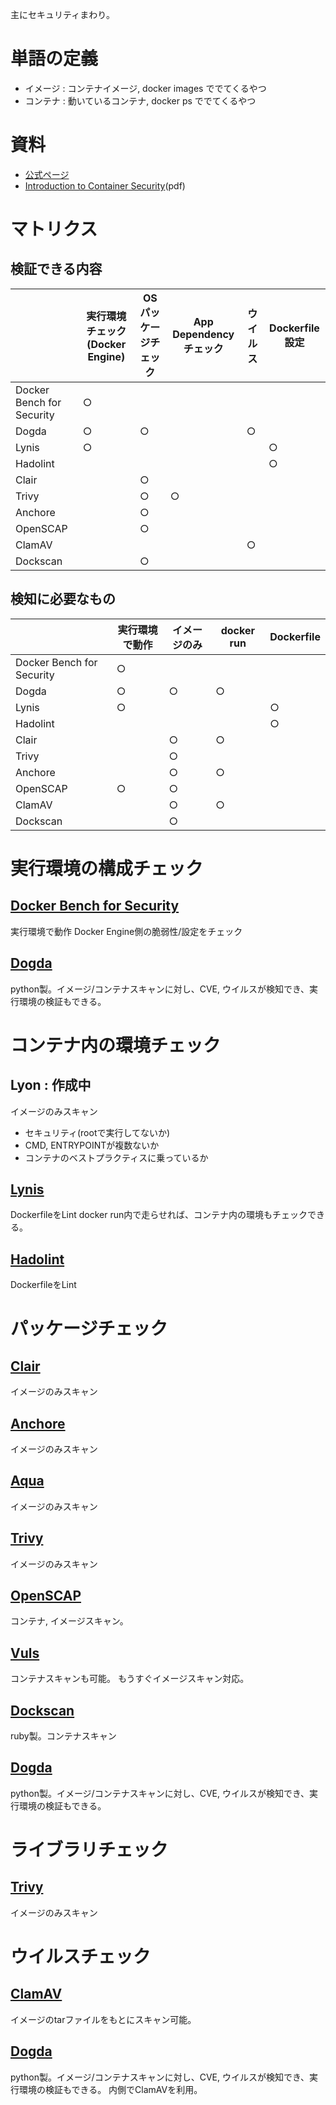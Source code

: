 主にセキュリティまわり。

# 単語の定義

- イメージ : コンテナイメージ, docker images ででてくるやつ
- コンテナ : 動いているコンテナ, docker ps ででてくるやつ


# 資料
- [公式ページ](https://www.docker.com/legal/security)
- [Introduction to Container Security](https://d3oypxn00j2a10.cloudfront.net/assets/img/Docker%20Security/WP_Intro_to_container_security_03.20.2015.pdf)(pdf)


# マトリクス

## 検証できる内容

|  | 実行環境チェック(Docker Engine) | OSパッケージチェック | App Dependencyチェック | ウイルス | Dockerfile設定 |
|-- | -- | -- | -- | -- | --|
|Docker Bench for Security | ○ |   |   |   |  
|Dogda | ○ | ○ |   | ○ |  |
|Lynis | ○ |   |   |   | ○ |
|Hadolint |   |   |   |   | ○ |
|Clair |   | ○ |   |   |  |
|Trivy |   | ○ | ○ |   |  |
|Anchore |   | ○ |   |   |  |
|OpenSCAP |   | ○ |   |   |  |
|ClamAV |   |   |   | ○ |  |
|Dockscan |   | ○ |   |   |  |

## 検知に必要なもの


|  | 実行環境で動作 | イメージのみ | docker run | Dockerfile |
|-- | -- | -- | -- | --|
|Docker Bench for Security | ○ |   |   |  |
|Dogda | ○ | ○ | ○ |  |
|Lynis | ○ |   |   | ○ |
|Hadolint |   |   |   | ○ |
|Clair |   | ○ | ○ |  |
|Trivy |   | ○ |   |  |
|Anchore |   | ○ | ○ | | 
|OpenSCAP | ○ | ○ |   | | 
|ClamAV |   | ○ | ○ |  |
|Dockscan |   | ○ |   | | 



# 実行環境の構成チェック

## [Docker Bench for Security](https://github.com/docker/docker-bench-security)
実行環境で動作
Docker Engine側の脆弱性/設定をチェック

## [Dogda](https://github.com/eliasgranderubio/dagda)
python製。イメージ/コンテナスキャンに対し、CVE, ウイルスが検知でき、実行環境の検証もできる。


# コンテナ内の環境チェック

## Lyon : 作成中
イメージのみスキャン
- セキュリティ(rootで実行してないか)
- CMD, ENTRYPOINTが複数ないか
- コンテナのベストプラクティスに乗っているか

## [Lynis](https://github.com/CISOfy/lynis)
DockerfileをLint
docker run内で走らせれば、コンテナ内の環境もチェックできる。

## [Hadolint](https://github.com/hadolint/hadolint)
DockerfileをLint


# パッケージチェック
## [Clair]()
イメージのみスキャン

## [Anchore]()
イメージのみスキャン

## [Aqua]()
イメージのみスキャン

## [Trivy]()
イメージのみスキャン

## [OpenSCAP]()
コンテナ, イメージスキャン。

## [Vuls]()
コンテナスキャンも可能。
もうすぐイメージスキャン対応。

## [Dockscan](https://github.com/kost/dockscan)
ruby製。コンテナスキャン

## [Dogda](https://github.com/eliasgranderubio/dagda)
python製。イメージ/コンテナスキャンに対し、CVE, ウイルスが検知でき、実行環境の検証もできる。


# ライブラリチェック

## [Trivy]()
イメージのみスキャン

# ウイルスチェック

## [ClamAV](https://www.clamav.net/)
イメージのtarファイルをもとにスキャン可能。


## [Dogda](https://github.com/eliasgranderubio/dagda)
python製。イメージ/コンテナスキャンに対し、CVE, ウイルスが検知でき、実行環境の検証もできる。
内側でClamAVを利用。
